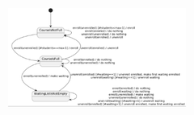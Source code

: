 <p align="center">
  <img width="70%" src="https://github.com/Macc0de/Java_collection/blob/main/Testing/2.%20%D0%9C%D0%B5%D1%82%D0%BE%D0%B4%20%D1%87%D1%91%D1%80%D0%BD%D0%BE%D0%B3%D0%BE%20%D1%8F%D1%89%D0%B8%D0%BA%D0%B0.%20%D0%94%D0%B8%D0%B0%D0%B3%D1%80%D0%B0%D0%BC%D0%BC%D0%B0%20%D1%81%D0%BE%D1%81%D1%82%D0%BE%D1%8F%D0%BD%D0%B8%D0%B9/diagram.jpg">
</p> 
